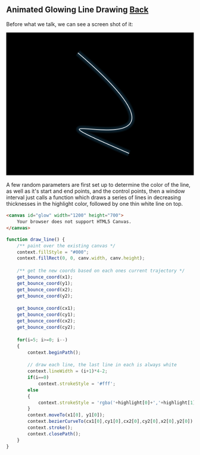 ## Animated Glowing Line Drawing [Back](./../canvas.md)

Before what we talk, we can see a screen shot of it:

![](./canvas_glow.png)

A few random parameters are first set up to determine the color of the line, as well as it's start and end points, and the control points, then a window interval just calls a function which draws a series of lines in decreasing thicknesses in the highlight color, followed by one thin white line on top.

```html
<canvas id="glow" width="1200" height="700">
    Your browser does not support HTML5 Canvas.
</canvas>
```

```js
function draw_line() {
	/** paint over the existing canvas */
	context.fillStyle = "#000";
	context.fillRect(0, 0, canv.width, canv.height);

	/** get the new coords based on each ones current trajectory */
	get_bounce_coord(x1);
	get_bounce_coord(y1);
	get_bounce_coord(x2);
	get_bounce_coord(y2);

	get_bounce_coord(cx1);
	get_bounce_coord(cy1);
	get_bounce_coord(cx2);
	get_bounce_coord(cy2);

	for(i=5; i>=0; i--)
	{
		context.beginPath();

		// draw each line, the last line in each is always white
		context.lineWidth = (i+1)*4-2;
		if(i==0)
			context.strokeStyle = '#fff';
		else
		{
			context.strokeStyle = 'rgba('+highlight[0]+','+highlight[1]+','+highlight[2]+',0.2)';
		}
		context.moveTo(x1[0], y1[0]);
		context.bezierCurveTo(cx1[0],cy1[0],cx2[0],cy2[0],x2[0],y2[0]);
		context.stroke();
		context.closePath();
	}
}
```
